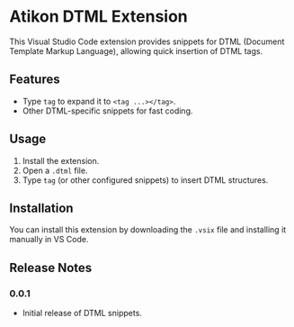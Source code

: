 # Atikon DTML Extension

This Visual Studio Code extension provides snippets for DTML (Document Template Markup Language), allowing quick insertion of DTML tags.

## Features

- Type `tag` to expand it to `<tag ...></tag>`.
- Other DTML-specific snippets for fast coding.

## Usage

1. Install the extension.
2. Open a `.dtml` file.
3. Type `tag` (or other configured snippets) to insert DTML structures.

## Installation

You can install this extension by downloading the `.vsix` file and installing it manually in VS Code.

## Release Notes

### 0.0.1

- Initial release of DTML snippets.
